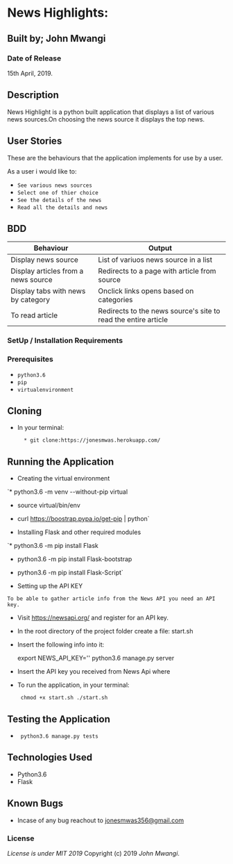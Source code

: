  # News Highlights:

## Built by; John Mwangi

### Date of Release

15th April, 2019.

## Description

News Highlight is a python built application that displays a list of various news sources.On choosing the news source it displays the top news.

## User Stories
These are the behaviours that the  application
implements for use by a user.

As a user i would like to:

* `See various news sources`
* `Select one of thier choice`
* `See the details of the news`
* `Read all the details and news`

## BDD

| Behaviour                           | Output                                                         |
|-------------------------------------|----------------------------------------------------------------|
| Display news source                 | List of variuos news source in a list                          |
| Display articles from a news source | Redirects to a page with article from source                   |
| Display tabs with news by category  | Onclick links opens based on categories                        |
| To read article                     | Redirects to the news source's site to read the entire article | 

### SetUp / Installation Requirements

### Prerequisites

* `python3.6`
* `pip`
* `virtualenvironment`

## Cloning
* In your terminal:

        * git clone:https://jonesmwas.herokuapp.com/

## Running the Application

* Creating the virtual environment

`* python3.6 -m venv --without-pip virtual
 * source virtual/bin/env
 * curl https://boostrap.pypa.io/get-pip | python`

* Installing Flask and other required modules

`* python3.6 -m pip install Flask
 * python3.6 -m pip install Flask-bootstrap
 * python3.6 -m pip install Flask-Script`

 * Setting up the API KEY

 `To be able to gather article info from the News API you need an API key.`

  * Visit https://newsapi.org/ and register for an API key.
  * In the root directory of the project folder create a file: start.sh
  * Insert the following info into it:

      export NEWS_API_KEY='<Your-Api-Key>'
      python3.6 manage.py server

  * Insert the API key you received from News Api where
     <Your-Api-Key>
  * To run the application, in your terminal:

      ` chmod +x start.sh
       ./start.sh`


## Testing the Application

*  ` python3.6 manage.py tests`

## Technologies Used
* Python3.6
* Flask

## Known Bugs
* Incase of any bug reachout to jonesmwas356@gmail.com

### License
*License is under MIT 2019*
Copyright (c) 2019 *John Mwangi*.

